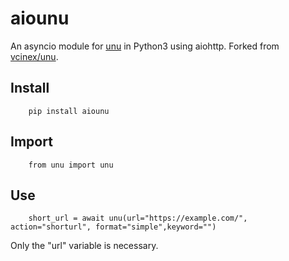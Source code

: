 
# aiounu

An asyncio module for [unu](https://u.nu/) in Python3 using aiohttp. Forked from
[vcinex/unu](https://github.com/vcinex/unu).

## Install

        pip install aiounu
        
## Import

        from unu import unu  

## Use

        short_url = await unu(url="https://example.com/", action="shorturl", format="simple",keyword="")

Only the "url" variable is necessary.
